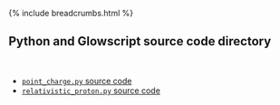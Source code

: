 {% include breadcrumbs.html %}

## Python and Glowscript source code directory
<div class="header_line"><br/></div>

- [`point_charge.py` source code](point_charge.py)
- [`relativistic_proton.py` source code](relativistic_proton.py)


